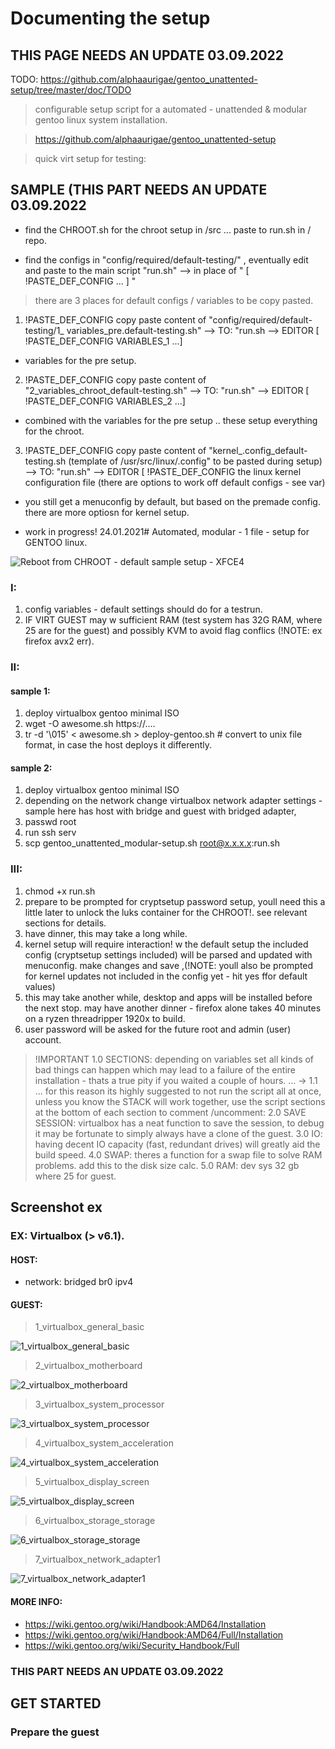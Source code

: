 # Documenting the setup
## THIS PAGE NEEDS AN UPDATE 03.09.2022

TODO: https://github.com/alphaaurigae/gentoo_unattented-setup/tree/master/doc/TODO

 > configurable setup script for a automated - unattended & modular gentoo linux system installation. 

 > https://github.com/alphaaurigae/gentoo_unattented-setup


> quick virt setup for testing:


## SAMPLE (THIS PART NEEDS AN UPDATE 03.09.2022

- find the CHROOT.sh for the chroot setup in /src ... paste to run.sh in / repo.

- find the configs in "config/required/default-testing/" , eventually edit and paste to the main script "run.sh" --> in place of " [ !PASTE_DEF_CONFIG ... ] "
> there are 3 places for default configs / variables to be copy pasted.
1. !PASTE_DEF_CONFIG copy paste content of "config/required/default-testing/1_ variables_pre.default-testing.sh" --> TO: "run.sh --> EDITOR [ !PASTE_DEF_CONFIG VARIABLES_1 ...]
- variables for the pre setup.
2. !PASTE_DEF_CONFIG copy paste content of "2_variables_chroot_default-testing.sh" --> TO: "run.sh" --> EDITOR [ !PASTE_DEF_CONFIG VARIABLES_2 ...]
- combined with the variables for the pre setup .. these setup everything for the chroot.
3. !PASTE_DEF_CONFIG copy paste content of "kernel_.config_default-testing.sh (template of /usr/src/linux/.config" to be pasted during setup) --> TO: "run.sh" --> EDITOR [ !PASTE_DEF_CONFIG the linux kernel configuration file (there are options to work off default configs - see var)
- you still get a menuconfig by default, but based on the premade config. there are more optiosn for kernel setup.

- work in progress! 24.01.2021# Automated, modular - 1 file - setup for GENTOO linux.


![Reboot from CHROOT - default sample setup - XFCE4](img/scrnshts/REBOOT_DONE.png)


### I:
1. config variables - default settings should do for a testrun.
2. IF VIRT GUEST may w sufficient RAM (test system has 32G RAM, where 25 are for the guest) and possibly KVM to avoid flag conflics (!NOTE: ex firefox avx2 err).

### II:
#### sample 1:
1. deploy virtualbox gentoo minimal ISO
2. wget -O awesome.sh https://....
3. tr -d '\015' < awesome.sh > deploy-gentoo.sh # convert to unix file format, in case the host deploys it differently.

#### sample 2:
1. deploy virtualbox gentoo minimal ISO
2. depending on the network change virtualbox network adapter settings - sample here has host with bridge and guest with bridged adapter,
3. passwd root
4. run ssh serv
5. scp gentoo_unattented_modular-setup.sh root@x.x.x.x:run.sh

### III:
1. chmod +x run.sh
2. prepare to be prompted for cryptsetup password setup, youll need this a little later to unlock the luks container for the CHROOT!. see relevant sections for details.
3. have dinner, this may take a long while.
4. kernel setup will require interaction! w the default setup the included config (cryptsetup settings included) will be parsed and updated with menuconfig. make changes and save ,(!NOTE: youll also be prompted for kernel updates not included in the config yet - hit yes ffor default values)
5. this may take another while, desktop and apps will be installed before the next stop. may have another dinner - firefox alone takes 40 minutes on a ryzen threadripper 1920x to build.
6. user password will be asked for the future root and admin (user) account.

> !IMPORTANT
1.0 SECTIONS: depending on variables set all kinds of bad things can happen which may lead to a failure of the entire installation - thats a true pity if you waited a couple of hours. ... ->
1.1 ... for this reason its highly suggested to not run the script all at once, unless you know the STACK will work together, use the script sections at the bottom of each section to comment /uncomment:
2.0 SAVE SESSION: virtualbox has a neat function to save the session, to debug it may be fortunate to simply always have a clone of the guest.
3.0 IO: having decent IO capacity (fast, redundant drives) will greatly aid the build speed.
4.0 SWAP: theres a function for a swap file to solve RAM problems. add this to the disk size calc.
5.0 RAM: dev sys 32 gb where 25 for guest.

## Screenshot ex

### EX: Virtualbox (> v6.1).


#### HOST: 
- network: bridged br0 ipv4
#### GUEST: 
> <p> 1_virtualbox_general_basic</p>
![<p>1_virtualbox_general_basic</p>](img/screenshots/virtual_machine/virtualbox/1_virtualbox_general_basic.png)

> <p> 2_virtualbox_motherboard</p>
![<p>2_virtualbox_motherboard</p>](img/screenshots/virtual_machine/virtualbox/2_virtualbox_motherboard.png)

> <p> 3_virtualbox_system_processor</p>
![<p>3_virtualbox_system_processor</p>](img/screenshots/virtual_machine/virtualbox/3_virtualbox_system_processor.png)

> <p> 4_virtualbox_system_acceleration</p>
![<p>4_virtualbox_system_acceleration</p>](img/screenshots/virtual_machine/virtualbox/4_virtualbox_system_acceleration.png)

> <p> 5_virtualbox_display_screen </p>
![<p>5_virtualbox_display_screen</p>](img/screenshots/virtual_machine/virtualbox/5_virtualbox_display_screen.png)

> <p> 6_virtualbox_storage_storage</p>
![<p>6_virtualbox_storage_storage</p>](img/screenshots/virtual_machine/virtualbox/6_virtualbox_storage_storage.png)

> <p> 7_virtualbox_network_adapter1</p>
![<p>7_virtualbox_network_adapter1</p>](img/screenshots/virtual_machine/virtualbox/7_virtualbox_network_adapter1.png)


#### MORE INFO:
- https://wiki.gentoo.org/wiki/Handbook:AMD64/Installation
- https://wiki.gentoo.org/wiki/Handbook:AMD64/Full/Installation
- https://wiki.gentoo.org/wiki/Security_Handbook/Full


### THIS PART NEEDS AN UPDATE 03.09.2022
## GET STARTED

### Prepare the guest
